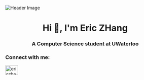 ![Header Image](https://github.com/user-attachments/assets/d8fbf015-4283-4511-bbac-a0c5253a1330)
<h1 align="center">Hi 👋, I'm Eric ZHang</h1>

<h3 align="center">A Computer Science student at UWaterloo</h3>

<h3 align="left">Connect with me:</h3>
<p align="left">
<a href="https://linkedin.com/in/ericzhang80" target="blank"><img align="center" src="https://raw.githubusercontent.com/rahuldkjain/github-profile-readme-generator/master/src/images/icons/Social/linked-in-alt.svg" alt="ericzhang80" height="30" width="40" /></a>
</p>
